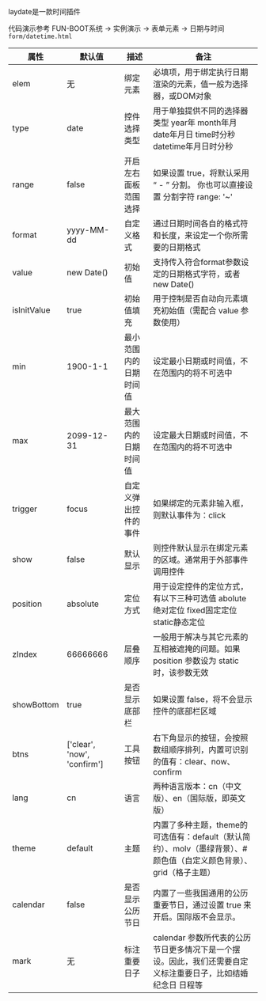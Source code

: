 laydate是一款时间插件

代码演示参考 FUN-BOOT系统 → 实例演示 → 表单元素 → 日期与时间 `form/datetime.html`

| 属性          | 默认值                         | 描述          | 备注                                                                   |
| ----------- | --------------------------- | ----------- | -------------------------------------------------------------------- |
| elem        | 无                           | 绑定元素        | 必填项，用于绑定执行日期渲染的元素，值一般为选择器，或DOM对象                                     |
| type        | date                        | 控件选择类型      | 用于单独提供不同的选择器类型 year年 month年月 date年月日 time时分秒 datetime年月日时分秒          |
| range       | false                       | 开启左右面板范围选择  | 如果设置 true，将默认采用 “ - ” 分割。 你也可以直接设置 分割字符 range: '~'                   |
| format      | yyyy-MM-dd                  | 自定义格式       | 通过日期时间各自的格式符和长度，来设定一个你所需要的日期格式                                       |
| value       | new Date()                  | 初始值         | 支持传入符合format参数设定的日期格式字符，或者 new Date()                                |
| isInitValue | true                        | 初始值填充       | 用于控制是否自动向元素填充初始值（需配合 value 参数使用）                                     |
| min         | 1900-1-1                    | 最小范围内的日期时间值 | 设定最小日期或时间值，不在范围内的将不可选中                                               |
| max         | 2099-12-31                  | 最大范围内的日期时间值 | 设定最大日期或时间值，不在范围内的将不可选中                                               |
| trigger     | focus                       | 自定义弹出控件的事件  | 如果绑定的元素非输入框，则默认事件为：click                                             |
| show        | false                       | 默认显示        | 则控件默认显示在绑定元素的区域。通常用于外部事件调用控件                                         |
| position    | absolute                    | 定位方式        | 用于设定控件的定位方式，有以下三种可选值 abolute绝对定位 fixed固定定位 static静态定位                |
| zIndex      | 66666666                    | 层叠顺序        | 一般用于解决与其它元素的互相被遮掩的问题。如果 position 参数设为 static 时，该参数无效                 |
| showBottom  | true                        | 是否显示底部栏     | 如果设置 false，将不会显示控件的底部栏区域                                             |
| btns        | ['clear', 'now', 'confirm'] | 工具按钮        | 右下角显示的按钮，会按照数组顺序排列，内置可识别的值有：clear、now、confirm                        |
| lang        | cn                          | 语言          | 两种语言版本：cn（中文版）、en（国际版，即英文版）                                          |
| theme       | default                     | 主题          | 内置了多种主题，theme的可选值有：default（默认简约）、molv（墨绿背景）、#颜色值（自定义颜色背景）、grid（格子主题） |
| calendar    | false                       | 是否显示公历节日    | 内置了一些我国通用的公历重要节日，通过设置 true 来开启。国际版不会显示。                              |
| mark        | 无                           | 标注重要日子      | calendar 参数所代表的公历节日更多情况下是一个摆设。因此，我们还需要自定义标注重要日子，比如结婚纪念日 日程等          |
